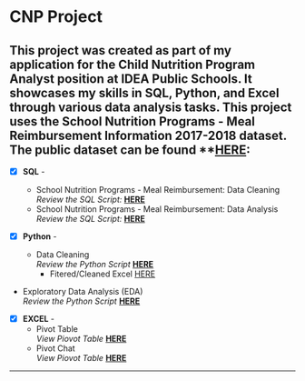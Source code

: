 # CNP Project
## This project was created as part of my application for the Child Nutrition Program Analyst position at IDEA Public Schools. It showcases my skills in SQL, Python, and Excel through various data analysis tasks. This project uses the School Nutrition Programs - Meal Reimbursement Information 2017-2018 dataset. The public dataset can be found **[HERE](https://catalog.data.gov/dataset/school-nutrition-programs-meal-reimbursement-information-program-year-2017-2018): <br />

- [x] **SQL** - 
  - School Nutrition Programs - Meal Reimbursement: Data Cleaning <br />
*Review the SQL Script:* **[HERE](https://github.com/ddthompson01/CNP-Project/blob/main/CNP%20Project/data_cleaning.sql)**<br />
  - School Nutrition Programs - Meal Reimbursement: Data Analysis <br />
*Review the SQL Script:* **[HERE](https://github.com/ddthompson01/CNP-Project/blob/main/CNP%20Project/data_analysis.sql)**<br />

- [x] **Python** - 
  - Data Cleaning <br />
*Review the Python Script* **[HERE](https://github.com/ddthompson01/CNP-Project/blob/main/CNP%20Project/datacleaning.py)**<br />
    - Fitered/Cleaned Excel [HERE](https://github.com/ddthompson01/CNP-Project/blob/main/CNP%20Project/IDEA_Public_Schools.csv)
- Exploratory Data Analysis (EDA) <br />
*Review the Python Script* **[HERE](https://github.com/ddthompson01/CNP-Project/blob/main/CNP%20Project/analysis.py)**<br />

- [x] **EXCEL** - 
  - Pivot Table <br />
*View Piovot Table* **[HERE]()**<br />
  - Pivot Chat <br />
*View Piovot Table* **[HERE]()**<br />



--------------------------------------------------------------------------------------------------------------------------------------------------------------------------------
